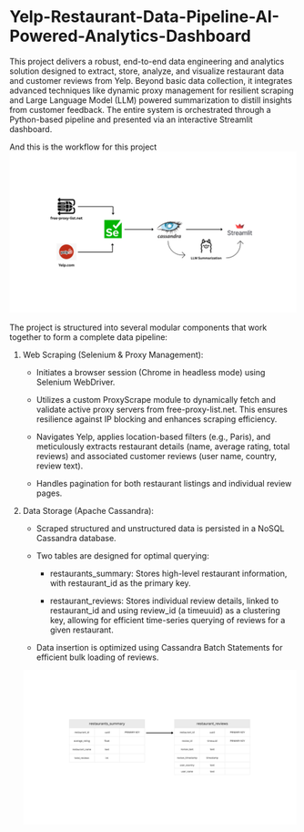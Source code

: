 # Yelp-Restaurant-Data-Pipeline-AI-Powered-Analytics-Dashboard

This project delivers a robust, end-to-end data engineering and analytics solution designed to extract, store, analyze, and visualize restaurant data and customer reviews from Yelp. Beyond basic data collection, it integrates advanced techniques like dynamic proxy management for resilient scraping and Large Language Model (LLM) powered summarization to distill insights from customer feedback. The entire system is orchestrated through a Python-based pipeline and presented via an interactive Streamlit dashboard.


And this is the workflow for this project
![Alt text for the image](Workflow.png)


The project is structured into several modular components that work together to form a complete data pipeline:

  1. Web Scraping (Selenium & Proxy Management):

      - Initiates a browser session (Chrome in headless mode) using Selenium WebDriver.

      - Utilizes a custom ProxyScrape module to dynamically fetch and validate active proxy servers from free-proxy-list.net. This ensures resilience against IP blocking and enhances scraping efficiency.

      - Navigates Yelp, applies location-based filters (e.g., Paris), and meticulously extracts restaurant details (name, average rating, total reviews) and associated customer reviews (user name, country, review         text).

      - Handles pagination for both restaurant listings and individual review pages.

  2. Data Storage (Apache Cassandra):

      - Scraped structured and unstructured data is persisted in a NoSQL Cassandra database.

      - Two tables are designed for optimal querying:

        - restaurants_summary: Stores high-level restaurant information, with restaurant_id as the primary key.

        - restaurant_reviews: Stores individual review details, linked to restaurant_id and using review_id (a timeuuid) as a clustering key, allowing for efficient time-series querying of reviews for a given               restaurant.

     - Data insertion is optimized using Cassandra Batch Statements for efficient bulk loading of reviews.
       


     ![Alt text for the image](databases.png)
